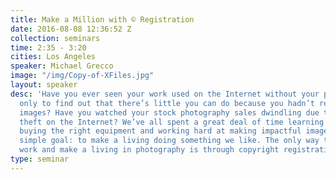 ```yaml
---
title: Make a Million with © Registration
date: 2016-08-08 12:36:52 Z
collection: seminars
time: 2:35 - 3:20
cities: Los Angeles
speaker: Michael Grecco
image: "/img/Copy-of-XFiles.jpg"
layout: speaker
desc: 'Have you ever seen your work used on the Internet without your permission –
  only to find out that there’s little you can do because you hadn’t registered your
  images? Have you watched your stock photography sales dwindling due to rampant image
  theft on the Internet? We’ve all spent a great deal of time learning our craft,
  buying the right equipment and working hard at making impactful images with one
  simple goal: to make a living doing something we like. The only way to protect your
  work and make a living in photography is through copyright registration.'
type: seminar
---
```


